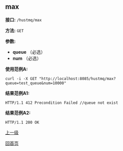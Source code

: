 ## max ##

**接口:** `/hustmq/max`

**方法:** `GET`

**参数:** 

*  **queue** （必选）  
*  **num** （必选）

**使用范例A:**

    curl -i -X GET "http://localhost:8085/hustmq/max?queue=test_queue&num=10000"

**结果范例A1:**

	HTTP/1.1 412 Precondition Failed //queue not exist

**结果范例A2:**

	HTTP/1.1 200 OK

[上一级](../hustmq.md)

[回首页](../../index.md)